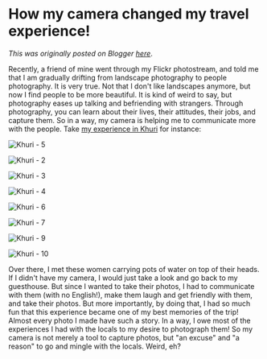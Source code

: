 # How my camera changed my travel experience!

*This was originally posted on Blogger [here](https://photopensieve.blogspot.com/2011/11/how-my-camera-changed-my-travel.html)*.

Recently, a friend of mine went through my Flickr photostream, and told me that I am gradually drifting from landscape photography to people photography. It is very true. Not that I don't like landscapes anymore, but now I find people to be more beautiful. It is kind of weird to say, but photography eases up talking and befriending with strangers. Through photography, you can learn about their lives, their attitudes, their jobs, and capture them. So in a way, my camera is helping me to communicate more with the people. Take [my experience in Khuri](https://photopensieve.github.io/2011/10/15/khuri-tranquil-stay-in-authentic.html) for instance:

![Khuri - 5](http://farm7.static.flickr.com/6048/6324068960_15ac2cefa0_b.jpg)

![Khuri - 2](http://farm7.static.flickr.com/6231/6323538799_bffbe64507_b.jpg)

![Khuri - 3](http://farm7.static.flickr.com/6035/6323539201_835b89f734_b.jpg)

![Khuri - 4](http://farm7.static.flickr.com/6232/6324068650_a93f901886_b.jpg)

![Khuri - 6](http://farm7.static.flickr.com/6103/6324069390_2370ec3d12_b.jpg)

![Khuri - 7](http://farm7.static.flickr.com/6117/6324070308_a6df374034_b.jpg)

![Khuri - 9](http://farm7.static.flickr.com/6227/6324071296_3149cd4a86_b.jpg)

![Khuri - 10](http://farm7.static.flickr.com/6095/6323543325_fbf2e36039_b.jpg)

Over there, I met these women carrying pots of water on top of their heads. If I didn't have my camera, I would just take a look and go back to my guesthouse. But since I wanted to take their photos, I had to communicate with them (with no English!), make them laugh and get friendly with them, and take their photos. But more importantly, by doing that, I had so much fun that this experience became one of my best memories of the trip! Almost every photo I made have such a story. In a way, I owe most of the experiences I had with the locals to my desire to photograph them! So my camera is not merely a tool to capture photos, but "an excuse" and "a reason" to go and mingle with the locals. Weird, eh?